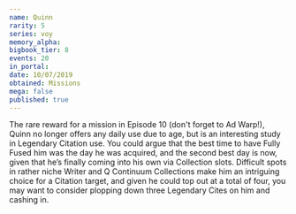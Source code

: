 ```yaml
---
name: Quinn
rarity: 5
series: voy
memory_alpha:
bigbook_tier: 8
events: 20
in_portal:
date: 10/07/2019
obtained: Missions
mega: false
published: true
---
```


The rare reward for a mission in Episode 10 (don't forget to Ad Warp!), Quinn no longer offers any daily use due to age, but is an interesting study in Legendary Citation use. You could argue that the best time to have Fully Fused him was the day he was acquired, and the second best day is now, given that he’s finally coming into his own via Collection slots. Difficult spots in rather niche Writer and Q Continuum Collections make him an intriguing choice for a Citation target, and given he could top out at a total of four, you may want to consider plopping down three Legendary Cites on him and cashing in.

